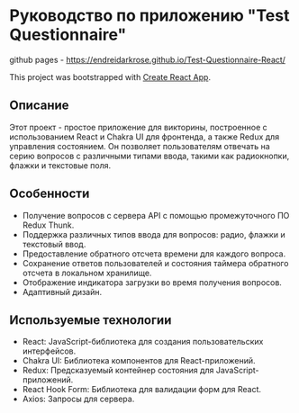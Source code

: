 # Руководство по приложению "Test Questionnaire"

github pages - https://endreidarkrose.github.io/Test-Questionnaire-React/

This project was bootstrapped with [Create React App](https://github.com/facebook/create-react-app).

## Описание

Этот проект - простое приложение для викторины, построенное с использованием React и Chakra UI для фронтенда, а также Redux для управления состоянием. Он позволяет пользователям отвечать на серию вопросов с различными типами ввода, такими как радиокнопки, флажки и текстовые поля.

## Особенности

* Получение вопросов с сервера API с помощью промежуточного ПО Redux Thunk.
* Поддержка различных типов ввода для вопросов: радио, флажки и текстовый ввод.
* Предоставление обратного отсчета времени для каждого вопроса.
* Сохранение ответов пользователей и состояния таймера обратного отсчета в локальном хранилище.
* Отображение индикатора загрузки во время получения вопросов.
* Адаптивный дизайн.

## Используемые технологии

* React: JavaScript-библиотека для создания пользовательских интерфейсов.
* Chakra UI: Библиотека компонентов для React-приложений.
* Redux: Предсказуемый контейнер состояния для JavaScript-приложений.
* React Hook Form: Библиотека для валидации форм для React.
* Axios: Запросы для сервера.
